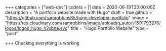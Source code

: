 +++
categories = ["web-dev"]
coders = []
date = 2020-06-19T23:00:00Z
description = "A portfolio website made with Hugo"
draft = true
github = "https://github.com/samrobbins85/hugo-developer-portfolio"
image = "https://res.cloudinary.com/samrobbins/image/upload/q_auto/v1591793276/logos/logos_hugo_h2xbne.svg"
title = "Hugo Portfolio Website"
type = "post"

+++
Checking everything is working